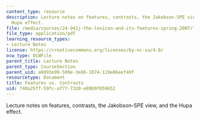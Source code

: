 ```yaml
---
content_type: resource
description: Lecture notes on features, contrasts, the Jakobson-SPE view, and the
  Hupa effect.
file: /media/courses/24-941j-the-lexicon-and-its-features-spring-2007/740a25ff59fcaf777320e89b9f059652_lec7ds_contrast.pdf
file_type: application/pdf
learning_resource_types:
- Lecture Notes
license: https://creativecommons.org/licenses/by-nc-sa/4.0/
ocw_type: OCWFile
parent_title: Lecture Notes
parent_type: CourseSection
parent_uid: a9d93e99-509e-3e6b-1074-119e86eef49f
resourcetype: Document
title: Features vs. Contrasts
uid: 740a25ff-59fc-af77-7320-e89b9f059652
---
```

Lecture notes on features, contrasts, the Jakobson-SPE view, and the Hupa effect.